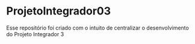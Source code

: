 # ProjetoIntegrador03
Esse repositório foi criado com o intuito de centralizar o desenvolvimento do Projeto Integrador 3
